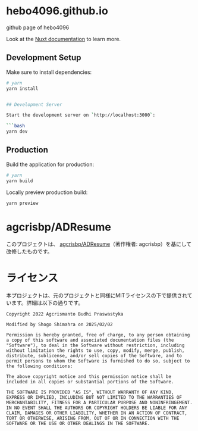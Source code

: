 # hebo4096.github.io
github page of hebo4096

Look at the [Nuxt documentation](https://nuxt.com/docs/getting-started/introduction) to learn more.

## Development Setup

Make sure to install dependencies:

```bash
# yarn
yarn install


## Development Server

Start the development server on `http://localhost:3000`:

```bash
yarn dev
```

## Production

Build the application for production:

```bash
# yarn
yarn build
```

Locally preview production build:

```bash
yarn preview
```
# agcrisbp/ADResume
このプロジェクトは、 [agcrisbp/ADResume](https://github.com/agcrisbp/ADResume)（著作権者: agcrisbp）を基にして改修したものです。

 # ライセンス
 本プロジェクトは、元のプロジェクトと同様にMITライセンスの下で提供されています。詳細は以下の通りです。


```
Copyright 2022 Agcrismanto Budhi Praswastyka

Modified by Shogo Shimahra on 2025/02/02

Permission is hereby granted, free of charge, to any person obtaining a copy of this software and associated documentation files (the "Software"), to deal in the Software without restriction, including without limitation the rights to use, copy, modify, merge, publish, distribute, sublicense, and/or sell copies of the Software, and to permit persons to whom the Software is furnished to do so, subject to the following conditions:

The above copyright notice and this permission notice shall be included in all copies or substantial portions of the Software.

THE SOFTWARE IS PROVIDED "AS IS", WITHOUT WARRANTY OF ANY KIND, EXPRESS OR IMPLIED, INCLUDING BUT NOT LIMITED TO THE WARRANTIES OF MERCHANTABILITY, FITNESS FOR A PARTICULAR PURPOSE AND NONINFRINGEMENT. IN NO EVENT SHALL THE AUTHORS OR COPYRIGHT HOLDERS BE LIABLE FOR ANY CLAIM, DAMAGES OR OTHER LIABILITY, WHETHER IN AN ACTION OF CONTRACT, TORT OR OTHERWISE, ARISING FROM, OUT OF OR IN CONNECTION WITH THE SOFTWARE OR THE USE OR OTHER DEALINGS IN THE SOFTWARE.
```
